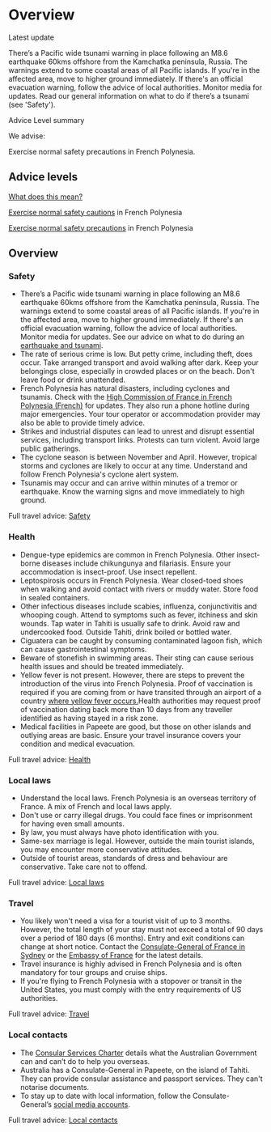 # Overview

Latest update

There’s a Pacific wide tsunami warning in place following an M8.6 earthquake 60kms offshore from the Kamchatka peninsula, Russia. The warnings extend to some coastal areas of all Pacific islands. If you're in the affected area, move to higher ground immediately. If there's an official evacuation warning, follow the advice of local authorities. Monitor media for updates. Read our general information on what to do if there’s a tsunami (see 'Safety').

Advice Level summary

We advise:   
  
Exercise normal safety precautions in French Polynesia.

## Advice levels

[What does this mean?](/before-you-go/travel-advice-explained/)

[Exercise normal safety cautions](https://www.smartraveller.gov.au/consular-services/travel-advice-explained#level1) in French Polynesia

[Exercise normal safety precautions](https://www.smartraveller.gov.au/consular-services/travel-advice-explained#level1) in French Polynesia

## Overview

### Safety

* There’s a Pacific wide tsunami warning in place following an M8.6 earthquake 60kms offshore from the Kamchatka peninsula, Russia. The warnings extend to some coastal areas of all Pacific islands. If you're in the affected area, move to higher ground immediately. If there's an official evacuation warning, follow the advice of local authorities. Monitor media for updates. See our advice on what to do during an [earthquake and tsunami](https://www.smartraveller.gov.au/before-you-go/safety/earthquakes-tsunamis?fbclid=IwZXh0bgNhZW0CMTAAYnJpZBExZGhvZDJKb0hKVktCVWN0VQEe2PVnYkK2sSjt2KhoSjyJtC4P4liM_2E7C-Nj5aqQWtNOzEdqEvTUG048kWQ_aem_TBi5IrN1X86X4ehe6WAHIA).
* The rate of serious crime is low. But petty crime, including theft, does occur. Take arranged transport and avoid walking after dark. Keep your belongings close, especially in crowded places or on the beach. Don't leave food or drink unattended.
* French Polynesia has natural disasters, including cyclones and tsunamis. Check with the [High Commission of France in French Polynesia (French)](http://www.polynesie-francaise.pref.gouv.fr/) for updates. They also run a phone hotline during major emergencies. Your tour operator or accommodation provider may also be able to provide timely advice.
* Strikes and industrial disputes can lead to unrest and disrupt essential services, including transport links. Protests can turn violent. Avoid large public gatherings.
* The cyclone season is between November and April. However, tropical storms and cyclones are likely to occur at any time. Understand and follow French Polynesia's cyclone alert system.
* Tsunamis may occur and can arrive within minutes of a tremor or earthquake. Know the warning signs and move immediately to high ground.

Full travel advice: [Safety](#safety)

### Health

* Dengue-type epidemics are common in French Polynesia. Other insect-borne diseases include chikungunya and filariasis. Ensure your accommodation is insect-proof. Use insect repellent.
* Leptospirosis occurs in French Polynesia. Wear closed-toed shoes when walking and avoid contact with rivers or muddy water. Store food in sealed containers.
* Other infectious diseases include scabies, influenza, conjunctivitis and whooping cough. Attend to symptoms such as fever, itchiness and skin wounds. Tap water in Tahiti is usually safe to drink. Avoid raw and undercooked food. Outside Tahiti, drink boiled or bottled water.
* Ciguatera can be caught by consuming contaminated lagoon fish, which can cause gastrointestinal symptoms.
* Beware of stonefish in swimming areas. Their sting can cause serious health issues and should be treated immediately.
* Yellow fever is not present. However, there are steps to prevent the introduction of the virus into French Polynesia. Proof of vaccination is required if you are coming from or have transited through an airport of a country [where yellow fever occurs.](https://www.who.int/publications/m/item/countries-with-risk-of-yellow-fever-transmission-and-countries-requiring-yellow-fever-vaccination-(november-2022))Health authorities may request proof of vaccination dating back more than 10 days from any traveller identified as having stayed in a risk zone.
* Medical facilities in Papeete are good, but those on other islands and outlying areas are basic. Ensure your travel insurance covers your condition and medical evacuation.

Full travel advice: [Health](#health)

### Local laws

* Understand the local laws. French Polynesia is an overseas territory of France. A mix of French and local laws apply.
* Don't use or carry illegal drugs. You could face fines or imprisonment for having even small amounts.
* By law, you must always have photo identification with you.
* Same-sex marriage is legal. However, outside the main tourist islands, you may encounter more conservative attitudes.
* Outside of tourist areas, standards of dress and behaviour are conservative. Take care not to offend.

Full travel advice: [Local laws](#local-laws)

### Travel

* You likely won't need a visa for a tourist visit of up to 3 months. However, the total length of your stay must not exceed a total of 90 days over a period of 180 days (6 months). Entry and exit conditions can change at short notice. Contact the [Consulate-General of France in Sydney](https://au.ambafrance.org/-Visas-new-) or the [Embassy of France](https://au.ambafrance.org/-English-) for the latest details.
* Travel insurance is highly advised in French Polynesia and is often mandatory for tour groups and cruise ships.
* If you're flying to French Polynesia with a stopover or transit in the United States, you must comply with the entry requirements of US authorities.

Full travel advice: [Travel](#travel)

### Local contacts

* The [Consular Services Charter](/consular-services/consular-services-charter "Consular Services Charter") details what the Australian Government can and can’t do to help you overseas.
* Australia has a Consulate-General in Papeete, on the island of Tahiti. They can provide consular assistance and passport services. They can't notarise documents.
* To stay up to date with local information, follow the Consulate-General’s [social media accounts](https://www.facebook.com/AusCGPapeete).

Full travel advice: [Local contacts](#local-contacts)